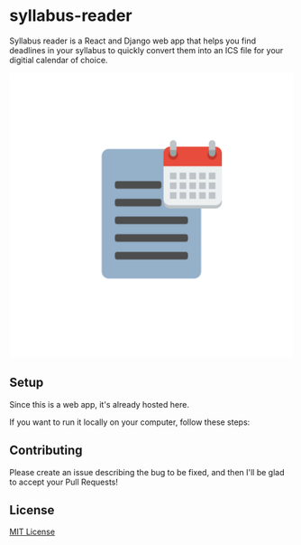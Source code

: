 # syllabus-reader

Syllabus reader is a React and Django web app that helps you find deadlines in your syllabus to quickly convert them into an ICS file for your digitial calendar of choice.

![](images/logo.png)

## Setup

Since this is a web app, it's already hosted here.

If you want to run it locally on your computer, follow these steps:

## Contributing

Please create an issue describing the bug to be fixed, and then I'll be glad to accept your Pull Requests!

## License

[MIT License](https://opensource.org/licenses/MIT)

